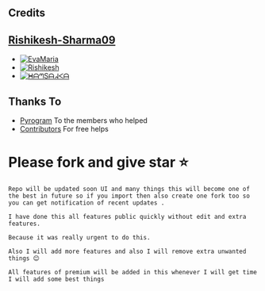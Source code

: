 

## Credits 

## [Rishikesh-Sharma09](https://github.com/Rishikesh-Sharma09)
* [![EvaMaria](https://img.shields.io/static/v1?label=EvaMaria&message=Developers&color=critical)](https://t.me/TeamEvamaria)
* [![Rishikesh](https://img.shields.io/static/v1?label=Rishikesh-Sharma&message=TG&color=critical)](https://telegram.me/Rk_botowner)
* [![ᕼᗩᘉSᗩᖽᐸᗩ](https://img.shields.io/static/v1?label=ᕼᗩᘉSᗩᖽᐸᗩ&message=TG&color=critical)](https://t.me/Hansaka_Anuhas)

## Thanks To
 - [Pyrogram](https://t.me/pyrogramchat) To the members who helped
 - [Contributors](https://github.com/SL-Bots-TG/Auto-Filter-Bot/graphs/contributors) For free helps

# Please fork and give star ⭐️


```Repo will be updated soon UI and many things this will become one of the best in future so if you import then also create one fork too so you can get notification of recent updates .```

```I have done this all features public quickly without edit and extra features.```

```Because it was really urgent to do this.```

```Also I will add more features and also I will remove extra unwanted things 😊```


```All features of premium will be added in this whenever I will get time I will add some best things```
